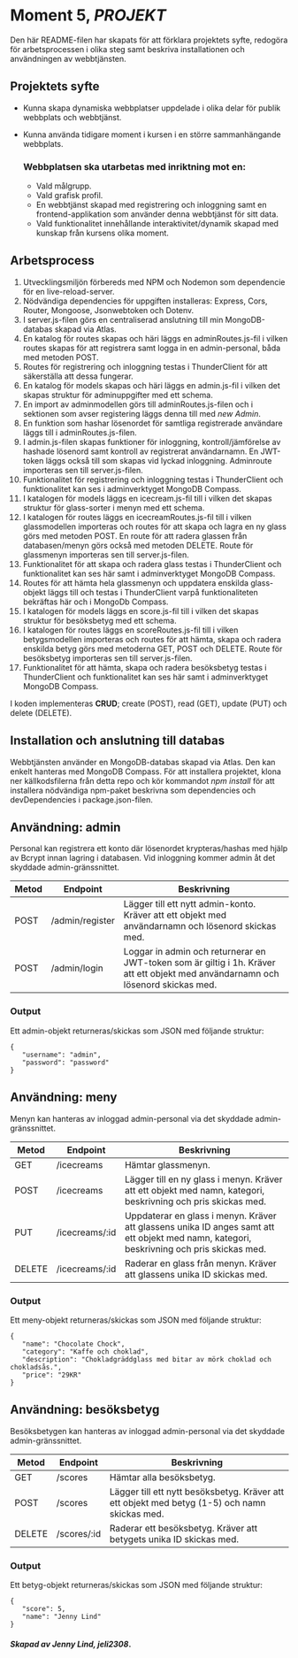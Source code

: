 # Moment 5, _PROJEKT_
Den här README-filen har skapats för att förklara projektets syfte, redogöra för arbetsprocessen i olika steg samt beskriva installationen och användningen av webbtjänsten.

## Projektets syfte

- Kunna skapa dynamiska webbplatser uppdelade i olika delar för publik webbplats och webbtjänst.
- Kunna använda tidigare moment i kursen i en större sammanhängande webbplats.

    ### Webbplatsen ska utarbetas med inriktning mot en:

    - Vald målgrupp.
    - Vald grafisk profil.
    - En webbtjänst skapad med registrering och inloggning samt en frontend-applikation som använder denna webbtjänst för sitt data.
    - Vald funktionalitet innehållande interaktivitet/dynamik skapad med kunskap från kursens olika moment.

## Arbetsprocess

1. Utvecklingsmiljön förbereds med NPM och Nodemon som dependencie för en live-reload-server.
2. Nödvändiga dependencies för uppgiften installeras: Express, Cors, Router, Mongoose, Jsonwebtoken och Dotenv. 
3. I server.js-filen görs en centraliserad anslutning till min MongoDB-databas skapad via Atlas.
4. En katalog för routes skapas och häri läggs en adminRoutes.js-fil i vilken routes skapas för att registrera samt logga in en admin-personal, båda med metoden POST. 
5. Routes för registrering och inloggning testas i ThunderClient för att säkerställa att dessa fungerar.
6. En katalog för models skapas och häri läggs en admin.js-fil i vilken det skapas struktur för adminuppgifter med ett schema.
7. En import av adminmodellen görs till adminRoutes.js-filen och i sektionen som avser registering läggs denna till med _new Admin_.
8. En funktion som hashar lösenordet för samtliga registrerade användare läggs till i adminRoutes.js-filen.
9. I admin.js-filen skapas funktioner för inloggning, kontroll/jämförelse av hashade lösenord samt kontroll av registrerat användarnamn. En JWT-token läggs också till som skapas vid lyckad inloggning. Adminroute importeras sen till server.js-filen.
10. Funktionalitet för registrering och inloggning testas i ThunderClient och funktionalitet kan ses i adminverktyget MongoDB Compass.
11. I katalogen för models läggs en icecream.js-fil till i vilken det skapas struktur för glass-sorter i menyn med ett schema.
12. I katalogen för routes läggs en icecreamRoutes.js-fil till i vilken glassmodellen importeras och routes för att skapa och lagra en ny glass görs med metoden POST. En route för att radera glassen från databasen/menyn görs också med metoden DELETE. Route för glassmenyn importeras sen till server.js-filen.
13. Funktionalitet för att skapa och radera glass testas i ThunderClient och funktionalitet kan ses här samt i adminverktyget MongoDB Compass.
14. Routes för att hämta hela glassmenyn och uppdatera enskilda glass-objekt läggs till och testas i ThunderClient varpå funktionaliteten bekräftas här och i MongoDb Compass.
15. I katalogen för models läggs en score.js-fil till i vilken det skapas struktur för besöksbetyg med ett schema.
16. I katalogen för routes läggs en scoreRoutes.js-fil till i vilken betygsmodellen importeras och routes för att hämta, skapa och radera enskilda betyg görs med metoderna GET, POST och DELETE. Route för besöksbetyg importeras sen till server.js-filen.
17. Funktionalitet för att hämta, skapa och radera besöksbetyg testas i ThunderClient och funktionalitet kan ses här samt i adminverktyget MongoDB Compass.

I koden implementeras **CRUD**; create (POST), read (GET), update (PUT) och delete (DELETE).

## Installation och anslutning till databas

Webbtjänsten använder en MongoDB-databas skapad via Atlas. Den kan enkelt hanteras med MongoDB Compass. För att installera projektet, klona ner källkodsfilerna från detta repo och kör kommandot _npm install_ för att installera nödvändiga npm-paket beskrivna som dependencies och devDependencies i package.json-filen.

## Användning: admin
Personal kan registrera ett konto där lösenordet krypteras/hashas med hjälp av Bcrypt innan lagring i databasen. Vid inloggning kommer
admin åt det skyddade admin-gränssnittet.

| **Metod** | **Endpoint**      | **Beskrivning**                                                                                                                      |
|-------|---------------|----------------------------------------------------------------------------------------------------------------------------------|
| POST  | /admin/register | Lägger till ett nytt admin-konto. Kräver att ett objekt med användarnamn och lösenord skickas med.                               |
| POST  | /admin/login    | Loggar in admin och returnerar en JWT-token som är giltig i 1h. Kräver att ett objekt med användarnamn och lösenord skickas med. |

### Output
Ett admin-objekt returneras/skickas som JSON med följande struktur:

```
{
   "username": "admin",
   "password": "password"
}
```

## Användning: meny
Menyn kan hanteras av inloggad admin-personal via det skyddade admin-gränssnittet. 

| **Metod** | **Endpoint**   | **Beskrivning**                                                                                                                           |
|-----------|----------------|-------------------------------------------------------------------------------------------------------------------------------------------|
| GET       | /icecreams     | Hämtar glassmenyn.                                                                                                                        |
| POST      | /icecreams     | Lägger till en ny glass i menyn. Kräver att ett objekt med namn, kategori, beskrivning och pris skickas med.                              |
| PUT       | /icecreams/:id | Uppdaterar en glass i menyn. Kräver att glassens unika ID anges samt att ett objekt med namn, kategori, beskrivning och pris skickas med. |
| DELETE    | /icecreams/:id | Raderar en glass från menyn. Kräver att glassens unika ID skickas med.    

### Output
Ett meny-objekt returneras/skickas som JSON med följande struktur:

```
{
   "name": "Chocolate Chock",
   "category": "Kaffe och choklad",
   "description": "Chokladgräddglass med bitar av mörk choklad och chokladsås.",
   "price": "29KR"
}
```

## Användning: besöksbetyg
Besöksbetygen kan hanteras av inloggad admin-personal via det skyddade admin-gränssnittet. 

| **Metod** | **Endpoint** | **Beskrivning**                                                                               |
|-----------|--------------|-----------------------------------------------------------------------------------------------|
| GET       | /scores      | Hämtar alla besöksbetyg.                                                                      |
| POST      | /scores      | Lägger till ett nytt besöksbetyg. Kräver att ett objekt med betyg (1-5) och namn skickas med. |
| DELETE    | /scores/:id  | Raderar ett besöksbetyg. Kräver att betygets unika ID skickas med.                            |                          |                                                                         |

### Output
Ett betyg-objekt returneras/skickas som JSON med följande struktur:

```
{
   "score": 5,
   "name": "Jenny Lind"
}
```

#### _Skapad av Jenny Lind, jeli2308_.